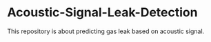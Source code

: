 # Acoustic-Signal-Leak-Detection
This repository is about predicting gas leak based on acoustic signal.
